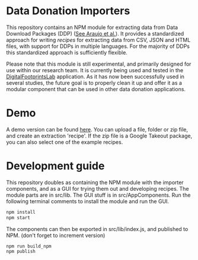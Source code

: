 # Data Donation Importers

This repository contains an NPM module for extracting data from Data Download Packages (DDP) ([See Araujo et al.](https://www.aup-online.com/content/journals/10.5117/CCR2022.2.001.ARAU)).
It provides a standardized approach for writing _recipes_ for extracting data from CSV, JSON and HTML files, with support for DDPs in multiple languages.
For the majority of DDPs this standardized approach is sufficiently flexible.

Please note that this module is still experimental, and primarily designed for use within our research team.
It is currently being used and tested in the [DigitalFootprintsLab](https://github.com/ccs-amsterdam/DigitalFootprintsLab) application.
As it has now been successfully used in several studies, the future goal is to properly clean it up and offer it as a modular component that can be used in other data donation applications.

# Demo

A demo version can be found [here](https://kasperwelbers.github.io/data-donation-importers).
You can upload a file, folder or zip file, and create an extraction 'recipe'.
If the zip file is a Google Takeout package, you can also select one of the example recipes.

# Development guide

This repository doubles as containing the NPM module with the importer components, and as a GUI for trying them out and developing recipes.
The module parts are in src/lib. The GUI stuff is in src/AppComponents. Run the following terminal comments to install the module and run the GUI.

```bash
npm install
npm start
```

The components can then be exported in src/lib/index.js, and published to NPM.
(don't forget to increment version)

```bash
npm run build_npm
npm publish
```
